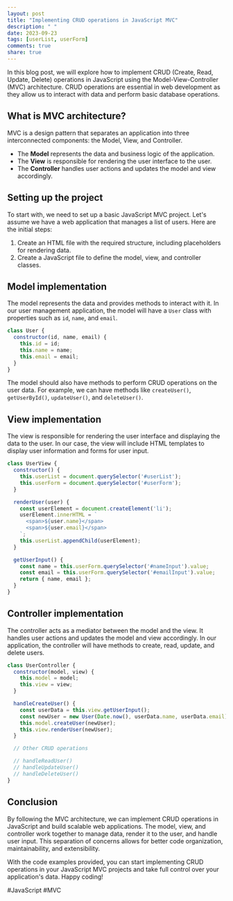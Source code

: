 ```yaml
---
layout: post
title: "Implementing CRUD operations in JavaScript MVC"
description: " "
date: 2023-09-23
tags: [userList, userForm]
comments: true
share: true
---
```


In this blog post, we will explore how to implement CRUD (Create, Read, Update, Delete) operations in JavaScript using the Model-View-Controller (MVC) architecture. CRUD operations are essential in web development as they allow us to interact with data and perform basic database operations.

## What is MVC architecture?
MVC is a design pattern that separates an application into three interconnected components: the Model, View, and Controller. 

- The **Model** represents the data and business logic of the application.
- The **View** is responsible for rendering the user interface to the user.
- The **Controller** handles user actions and updates the model and view accordingly.

## Setting up the project
To start with, we need to set up a basic JavaScript MVC project. Let's assume we have a web application that manages a list of users. Here are the initial steps:

1. Create an HTML file with the required structure, including placeholders for rendering data.
2. Create a JavaScript file to define the model, view, and controller classes.

## Model implementation
The model represents the data and provides methods to interact with it. In our user management application, the model will have a `User` class with properties such as `id`, `name`, and `email`.

```javascript
class User {
  constructor(id, name, email) {
    this.id = id;
    this.name = name;
    this.email = email;
  }
}
```

The model should also have methods to perform CRUD operations on the user data. For example, we can have methods like `createUser()`, `getUserById()`, `updateUser()`, and `deleteUser()`.

## View implementation
The view is responsible for rendering the user interface and displaying the data to the user. In our case, the view will include HTML templates to display user information and forms for user input.

```javascript
class UserView {
  constructor() {
    this.userList = document.querySelector('#userList');
    this.userForm = document.querySelector('#userForm');
  }

  renderUser(user) {
    const userElement = document.createElement('li');
    userElement.innerHTML = `
      <span>${user.name}</span>
      <span>${user.email}</span>
    `;
    this.userList.appendChild(userElement);
  }

  getUserInput() {
    const name = this.userForm.querySelector('#nameInput').value;
    const email = this.userForm.querySelector('#emailInput').value;
    return { name, email };
  }
}
```

## Controller implementation
The controller acts as a mediator between the model and the view. It handles user actions and updates the model and view accordingly. In our application, the controller will have methods to create, read, update, and delete users.

```javascript
class UserController {
  constructor(model, view) {
    this.model = model;
    this.view = view;
  }

  handleCreateUser() {
    const userData = this.view.getUserInput();
    const newUser = new User(Date.now(), userData.name, userData.email);
    this.model.createUser(newUser);
    this.view.renderUser(newUser);
  }

  // Other CRUD operations

  // handleReadUser()
  // handleUpdateUser()
  // handleDeleteUser()
}
```

## Conclusion
By following the MVC architecture, we can implement CRUD operations in JavaScript and build scalable web applications. The model, view, and controller work together to manage data, render it to the user, and handle user input. This separation of concerns allows for better code organization, maintainability, and extensibility.

With the code examples provided, you can start implementing CRUD operations in your JavaScript MVC projects and take full control over your application's data. Happy coding!

#JavaScript #MVC